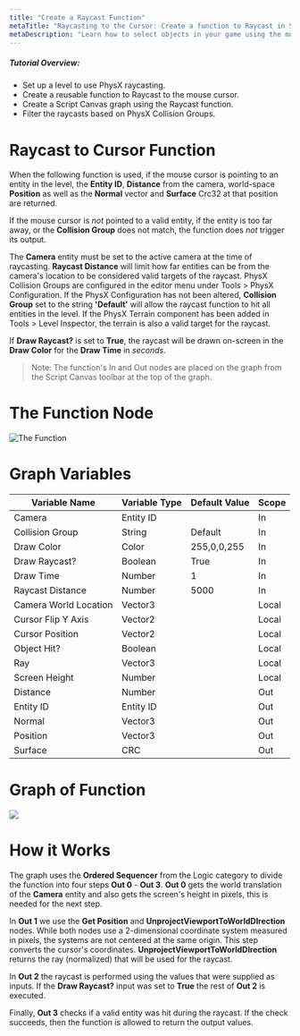 ```yaml
---
title: "Create a Raycast Function"
metaTitle: "Raycasting to the Cursor: Create a function to Raycast in Script Canvas"
metaDescription: "Learn how to select objects in your game using the mouse cursor.  Filter the objects with Collision Groups"
---
```


##### Tutorial Overview:
-  Set up a level to use PhysX raycasting.
-  Create a reusable function to Raycast to the mouse cursor.
-  Create a Script Canvas graph using the Raycast function.
-  Filter the raycasts based on PhysX Collision Groups.

# Raycast to Cursor Function

When the following function is used, if the mouse cursor is pointing to an entity in the level, the **Entity ID**, **Distance** from the camera, world-space **Position** as well as the **Normal** vector and **Surface** Crc32 at that position are returned.

If the mouse cursor is *not* pointed to a valid entity, if the entity is too far away, or the **Collision Group** does not match, the function does *not* trigger its output.

The **Camera** entity must be set to the active camera at the time of raycasting.  **Raycast Distance** will limit how far entities can be from the camera's location to be considered valid targets of the raycast.  PhysX Collision Groups are configured in the editor menu under Tools > PhysX Configuration.  If the PhysX Configuration has not been altered, **Collision Group** set to the string **'Default'** will allow the raycast function to hit all entities in the level. If the PhysX Terrain component has been added in Tools > Level Inspector, the terrain is also a valid target for the raycast.

If **Draw Raycast?** is set to **True**, the raycast will be drawn on-screen in the **Draw Color** for the **Draw Time** in *seconds*.

>Note: The function's In and Out nodes are placed on the graph from the Script Canvas toolbar at the top of the graph.

# The Function Node

![The Function](/images/02/rc-04.png "The Function")

# Graph Variables

|Variable Name|Variable Type|Default Value|Scope|
|-------------|-------------|-------------|-----|
|Camera|Entity ID||In|
|Collision Group|String|Default|In|
|Draw Color|Color|255,0,0,255|In|
|Draw Raycast?|Boolean|True|In|
|Draw Time|Number|1|In|
|Raycast Distance|Number|5000|In|
|Camera World Location|Vector3||Local|
|Cursor Flip Y Axis|Vector2||Local|
|Cursor Position|Vector2||Local|
|Object Hit?|Boolean||Local|
|Ray|Vector3||Local|
|Screen Height|Number||Local|
|Distance|Number||Out|
|Entity ID|Entity ID||Out|
|Normal|Vector3||Out|
|Position|Vector3||Out|
|Surface|CRC||Out|

# Graph of Function

<a href="../images/02/rc-02.png">
  <img align="center" src="../images/02/rc-02.png"/>
</a>

# How it Works

The graph uses the **Ordered Sequencer** from the Logic category to divide the function into four steps **Out 0** - **Out 3**.  **Out 0** gets the world translation of the **Camera** entity and also gets the screen's height in pixels, this is needed for the next step.

In **Out 1** we use the **Get Position** and **UnprojectViewportToWorldDIrection** nodes.  While both nodes use a 2-dimensional coordinate system measured in pixels, the systems are not centered at the same origin.  This step converts the cursor's coordinates.  **UnprojectViewportToWorldDIrection** returns the ray (normalized) that will be used for the raycast.

In **Out 2** the raycast is performed using the values that were supplied as inputs.  If the **Draw Raycast?** input was set to **True** the rest of **Out 2** is executed.

Finally, **Out 3** checks if a valid entity was hit during the raycast.  If the check succeeds, then the function is allowed to return the output values.
